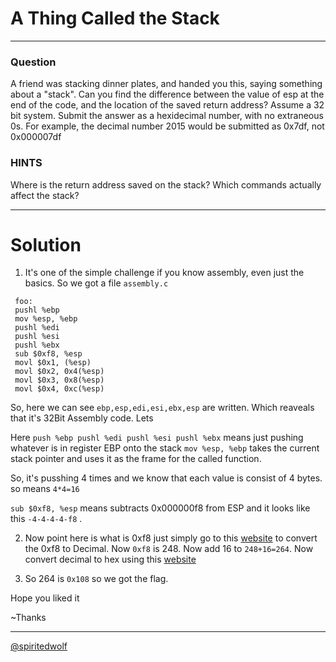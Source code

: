 # A Thing Called the Stack
---
### Question
A friend was stacking dinner plates, and handed you this, saying something about a "stack". Can you find the difference between the value of esp at the end of the code, and the location of the saved return address? Assume a 32 bit system. Submit the answer as a hexidecimal number, with no extraneous 0s. For example, the decimal number 2015 would be submitted as 0x7df, not 0x000007df

### HINTS

Where is the return address saved on the stack?
Which commands actually affect the stack?

---
# Solution

1. It's one of the simple challenge if you know assembly, even just the basics. So we got a file ```assembly.c```

  ```assembly
   foo:
   pushl %ebp
   mov %esp, %ebp
   pushl %edi
   pushl %esi
   pushl %ebx
   sub $0xf8, %esp
   movl $0x1, (%esp)
   movl $0x2, 0x4(%esp)
   movl $0x3, 0x8(%esp)
   movl $0x4, 0xc(%esp)
 ```
  
  So, here we can see ```ebp,esp,edi,esi,ebx,esp``` are written. Which reaveals that it's 32Bit Assembly code. Lets 
  
 Here ```push %ebp pushl %edi pushl %esi pushl %ebx``` means just pushing whatever is in register EBP onto the stack
 ```mov %esp, %ebp``` takes the current stack pointer and uses it as the frame for the called function.
 
 So, it's pusshing 4 times and we know that each value is consist of 4 bytes. so means ```4*4=16```
 
 ```sub $0xf8, %esp``` means subtracts 0x000000f8 from ESP and it looks like this ```-4-4-4-4-f8``` . 
 
2. Now point here is what is 0xf8 just simply go to this [website](http://www.hexadecimaldictionary.com/hexadecimal/0xf8) to convert the 0xf8 to Decimal. Now ```0xf8``` is 248. Now add 16 to ```248+16=264```. Now convert decimal to hex using this [website](http://www.rapidtables.com/convert/number/decimal-to-hex.htm) 

3. So 264 is ```0x108``` so we got the flag.
 
 
 
  Hope you liked it
 
 ~Thanks
 
 ---
 
   [@spiritedwolf](https://github.com/spiritedwolf)



